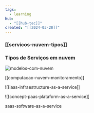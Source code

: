 ```yaml
---
tags:
  - learning
hub:
  - "[[hub-tec]]"
created: "[[2024-03-20]]"
---
```

### [[servicos-nuvem-tipos]]

### Tipos de Serviços em nuvem 

![modelos-com-nuvem](https://i.imgur.com/YllHEMq.png)

[[computacao-nuvem-monitoramento]]

![[iaas-infraestructure-as-a-service]]

![[concept-paas-plataform-as-a-service]]

saas-software-as-a-service



